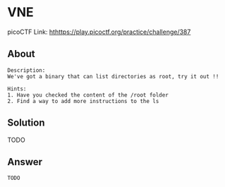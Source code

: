 # VNE
picoCTF Link: [hthttps://play.picoctf.org/practice/challenge/387](hthttps://play.picoctf.org/practice/challenge/387)

## About

```
Description:
We've got a binary that can list directories as root, try it out !!

Hints:
1. Have you checked the content of the /root folder
2. Find a way to add more instructions to the ls
```

## Solution

TODO

## Answer

```
TODO